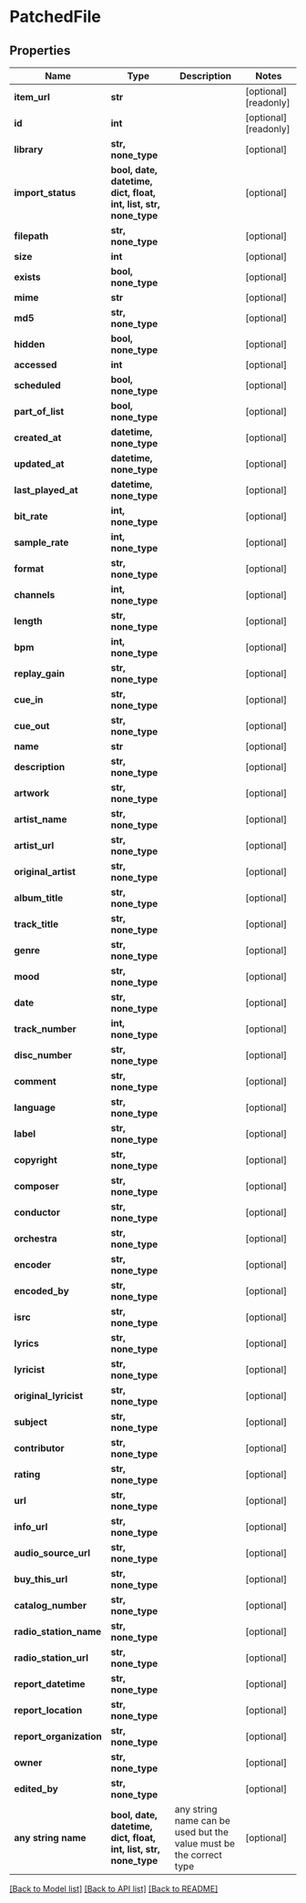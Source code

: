 # PatchedFile


## Properties
Name | Type | Description | Notes
------------ | ------------- | ------------- | -------------
**item_url** | **str** |  | [optional] [readonly] 
**id** | **int** |  | [optional] [readonly] 
**library** | **str, none_type** |  | [optional] 
**import_status** | **bool, date, datetime, dict, float, int, list, str, none_type** |  | [optional] 
**filepath** | **str, none_type** |  | [optional] 
**size** | **int** |  | [optional] 
**exists** | **bool, none_type** |  | [optional] 
**mime** | **str** |  | [optional] 
**md5** | **str, none_type** |  | [optional] 
**hidden** | **bool, none_type** |  | [optional] 
**accessed** | **int** |  | [optional] 
**scheduled** | **bool, none_type** |  | [optional] 
**part_of_list** | **bool, none_type** |  | [optional] 
**created_at** | **datetime, none_type** |  | [optional] 
**updated_at** | **datetime, none_type** |  | [optional] 
**last_played_at** | **datetime, none_type** |  | [optional] 
**bit_rate** | **int, none_type** |  | [optional] 
**sample_rate** | **int, none_type** |  | [optional] 
**format** | **str, none_type** |  | [optional] 
**channels** | **int, none_type** |  | [optional] 
**length** | **str, none_type** |  | [optional] 
**bpm** | **int, none_type** |  | [optional] 
**replay_gain** | **str, none_type** |  | [optional] 
**cue_in** | **str, none_type** |  | [optional] 
**cue_out** | **str, none_type** |  | [optional] 
**name** | **str** |  | [optional] 
**description** | **str, none_type** |  | [optional] 
**artwork** | **str, none_type** |  | [optional] 
**artist_name** | **str, none_type** |  | [optional] 
**artist_url** | **str, none_type** |  | [optional] 
**original_artist** | **str, none_type** |  | [optional] 
**album_title** | **str, none_type** |  | [optional] 
**track_title** | **str, none_type** |  | [optional] 
**genre** | **str, none_type** |  | [optional] 
**mood** | **str, none_type** |  | [optional] 
**date** | **str, none_type** |  | [optional] 
**track_number** | **int, none_type** |  | [optional] 
**disc_number** | **str, none_type** |  | [optional] 
**comment** | **str, none_type** |  | [optional] 
**language** | **str, none_type** |  | [optional] 
**label** | **str, none_type** |  | [optional] 
**copyright** | **str, none_type** |  | [optional] 
**composer** | **str, none_type** |  | [optional] 
**conductor** | **str, none_type** |  | [optional] 
**orchestra** | **str, none_type** |  | [optional] 
**encoder** | **str, none_type** |  | [optional] 
**encoded_by** | **str, none_type** |  | [optional] 
**isrc** | **str, none_type** |  | [optional] 
**lyrics** | **str, none_type** |  | [optional] 
**lyricist** | **str, none_type** |  | [optional] 
**original_lyricist** | **str, none_type** |  | [optional] 
**subject** | **str, none_type** |  | [optional] 
**contributor** | **str, none_type** |  | [optional] 
**rating** | **str, none_type** |  | [optional] 
**url** | **str, none_type** |  | [optional] 
**info_url** | **str, none_type** |  | [optional] 
**audio_source_url** | **str, none_type** |  | [optional] 
**buy_this_url** | **str, none_type** |  | [optional] 
**catalog_number** | **str, none_type** |  | [optional] 
**radio_station_name** | **str, none_type** |  | [optional] 
**radio_station_url** | **str, none_type** |  | [optional] 
**report_datetime** | **str, none_type** |  | [optional] 
**report_location** | **str, none_type** |  | [optional] 
**report_organization** | **str, none_type** |  | [optional] 
**owner** | **str, none_type** |  | [optional] 
**edited_by** | **str, none_type** |  | [optional] 
**any string name** | **bool, date, datetime, dict, float, int, list, str, none_type** | any string name can be used but the value must be the correct type | [optional]

[[Back to Model list]](../README.md#documentation-for-models) [[Back to API list]](../README.md#documentation-for-api-endpoints) [[Back to README]](../README.md)


